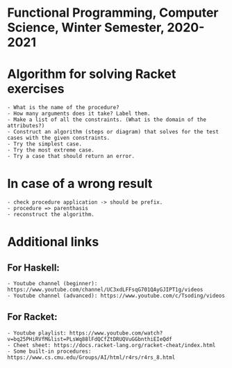 # Functional Programming, Computer Science, Winter Semester, 2020-2021 

# Algorithm for solving Racket exercises
    - What is the name of the procedure?
    - How many arguments does it take? Label them.
    - Make a list of all the constraints. (What is the domain of the attributes?)
    - Construct an algorithm (steps or diagram) that solves for the test cases with the given constraints.
    - Try the simplest case.
    - Try the most extreme case.
    - Try a case that should return an error.

# In case of a wrong result
    - check procedure application -> should be prefix.
    - procedure => parenthasis
    - reconstruct the algorithm.

# Additional links
## For Haskell:
    - Youtube channel (beginner): https://www.youtube.com/channel/UC3xdLFFsqG701QAyGJIPT1g/videos
    - Youtube channel (advanced): https://www.youtube.com/c/Tsoding/videos
## For Racket:
    - Youtube playlist: https://www.youtube.com/watch?v=bq25PHiRVfM&list=PLsWq88lFdQCfZtDRUQVuGGbnthiEIeQdf
    - Cheet sheet: https://docs.racket-lang.org/racket-cheat/index.html
    - Some built-in procedures: https://www.cs.cmu.edu/Groups/AI/html/r4rs/r4rs_8.html
